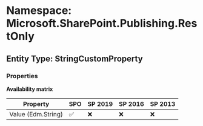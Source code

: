 # Namespace: Microsoft.SharePoint.Publishing.RestOnly

## Entity Type: StringCustomProperty

### Properties

**Availability matrix**

Property | SPO | SP 2019 | SP 2016 | SP 2013
----------|-----|---------|---------|--------
Value (Edm.String) | ✅ | ❌ | ❌ | ❌

